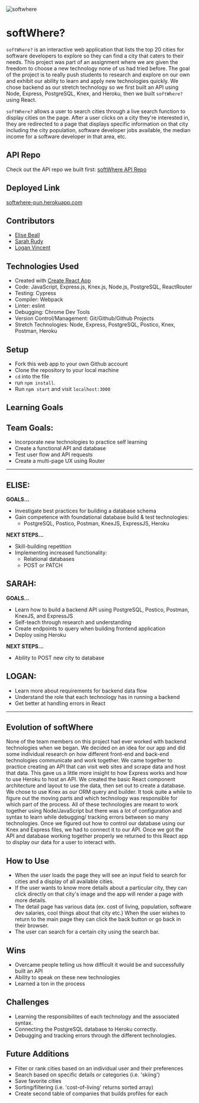 ![softwhere](https://user-images.githubusercontent.com/78389005/140847121-2bd5e432-bca0-46f7-a761-3d5b375b3525.gif)

# softWhere?
`softWhere?` is an interactive web application that lists the top 20 cities for software developers to explore so they can find a city that caters to their needs. This project was part of an assignment where we are given the freedom to choose a new technology none of us had tried before. The goal of the project is to really push students to research and explore on our own and exhibit our ability to learn and apply new technologies quickly. We chose backend as our stretch technology so we first built an API using Node, Express, PostgreSQL, Knex, and Heroku, then we built `softWhere?` using React. 

`softWhere?` allows a user to search cities through a live search function to display cities on the page. After a user clicks on a city they're interested in, they are redirected to a page that displays specific information on that city including the city population, software developer jobs available, the median income for a software developer in that area, etc. 

## API Repo
Check out the API repo we built first:
[softWhere API Repo](https://github.com/sarahrudy/cities-api)

## Deployed Link
[softwhere-pun.herokuapp.com](https://softwhere-pun.herokuapp.com/)

## Contributors
- [Elise Beall](https://github.com/elisebeall)
- [Sarah Rudy](https://github.com/sarahrudy)
- [Logan Vincent](https://github.com/Logandv3)


## Technologies Used
* Created with [Create React App](https://github.com/facebook/create-react-app)
* Code: JavaScript, Express.js, Knex.js, Node.js, PostgreSQL, ReactRouter
* Testing: Cypress
* Compiler: Webpack
* Linter: eslint
* Debugging: Chrome Dev Tools
* Version Control/Management: Git/Github/Github Projects
* Stretch Technologies: Node, Express, PostgreSQL, Postico, Knex, Postman, Heroku


## Setup
- Fork this web app to your own Github account
- Clone the repository to your local machine
- `cd` into the file
- run `npm install`.
- Run `npm start` and visit `localhost:3000`


## Learning Goals
## Team Goals:
- Incorporate new technologies to practice self learning 
- Create a functional API and database
- Test user flow and API requests
- Create a multi-page UX using Router
---
## ELISE:
**GOALS...**
- Investigate best practices for building a database schema
- Gain competence with foundational database build & test technologies:
  - PostgreSQL, Postico, Postman, KnexJS, ExpressJS, Heroku

**NEXT STEPS...**
- Skill-building repetition
- Implementing increased functionality:
  - Relational databases
  - POST or PATCH

## SARAH:
**GOALS...**
- Learn how to build a backend API using PostgreSQL, Postico, Postman, KnexJS, and ExpressJS
- Self-teach through research and understanding
- Create endpoints to query when building frontend application 
- Deploy using Heroku

**NEXT STEPS...**
- Ability to POST new city to database

## LOGAN:
- Learn more about requirements for backend data flow
- Understand the role that each technology has in running a backend
- Get better at handling errors in React
---


## Evolution of softWhere
None of the team members on this project had ever worked with backend technologies when we began.  We decided on an idea for our app and did some individual research on how different front-end and back-end technologies communicate and work together.  We came together to practice creating an API that can visit web sites and scrape data and host that data.  This gave us a little more insight to how Express works and how to use Heroku to host an API.  We created the basic React component architecture and layout to use the data, then set out to create a database.  We chose to use Knex as our ORM query and builder.  It took quite a while to figure out the moving parts and which technology was responsible for which part of the process.  All of these technologies are meant to work together using Node/JavaScript but there was a lot of configuration and syntax to learn while debugging/ tracking errors between so many technologies.  Once we figured out how to control our database using our Knex and Express files, we had to connect it to our API. Once we got the API and database working together properly we returned to this React app to display our data for a user to interact with.


## How to Use
- When the user loads the page they will see an input field to search for cities and a display of all available cities.
- If the user wants to know more details about a particular city, they can click directly on that city's image and the app will render a page with more details. 
- The detail page has various data (ex. cost of living, population, software dev salaries, cool things about that city etc.)  When the user wishes to return to the main page they can click the back button or go back in their browser.
- The user can search for a certain city using the search bar.


## Wins
- Overcame people telling us how difficult it would be and successfully built an API
- Ability to speak on these new technologies
- Learned a ton in the process 


## Challenges
- Learning the responsibilites of each technology and the associated syntax.
- Connecting the PostgreSQL database to Heroku correctly.
- Debugging and tracking errors through the different technologies.


## Future Additions
- Filter or rank cities based on an individual user and their preferences
- Search based on specific details or categories (i.e. 'skiing')
- Save favorite cities
- Sorting/filtering (i.e. 'cost-of-living' returns sorted array)
- Create second table of companies that builds profiles for each
